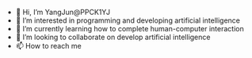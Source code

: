 - 👋 Hi, I’m YangJun@PPCK1YJ
- 👀 I’m interested in programming and developing artificial intelligence
- 🌱 I’m currently learning how to complete human-computer interaction
- 💞️ I’m looking to collaborate on  develop artificial intelligence
- 📫 How to reach me
<!---
PPCK1YJ/PPCK1YJ is a ✨ special ✨ repository because its `README.md` (this file) appears on your GitHub profile.
You can click the Preview link to take a look at your changes.
--->
